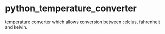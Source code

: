 # python_temperature_converter
temperature converter which allows conversion between celcius, fahrenheit and kelvin.
